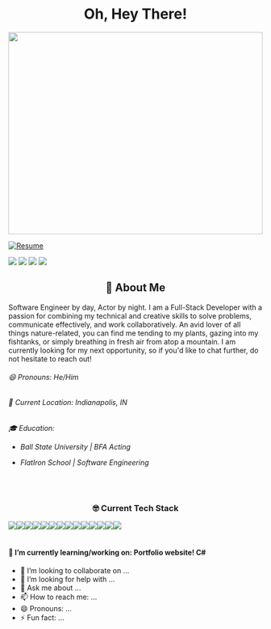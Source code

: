 <h1 align='center' >Oh, Hey There!</h1>
<img src='https://res.cloudinary.com/deugfjrwa/image/upload/v1715957045/GitHub_ReadME/GitHub_Branding_zoev83.jpg' width='100%' height='400vh'  /> 

[![Resume](https://img.shields.io/badge/Resume-Click_here!-green?style=for-the-badge)](https://drive.google.com/file/d/1F9yhb2pmO7RntsCdj7Rj_gdKMql0EY5_/view?usp=sharing)


[<img src='https://img.shields.io/badge/LinkedIn-0077B5?style=for-the-badge&logo=linkedin&logoColor=white'>](https://www.linkedin.com/in/justinleevance/)
[<img src='https://img.shields.io/badge/Gmail-D14836?style=for-the-badge&logo=gmail&logoColor=white'>](mailto:justinleevance94@gmail.com)
[<img src='https://img.shields.io/badge/Medium-12100E?style=for-the-badge&logo=medium&logoColor=white'>](https://medium.com/@justinleevance94)
[<img src='https://img.shields.io/badge/Instagram-E4405F?style=for-the-badge&logo=instagram&logoColor=white'>](https://www.instagram.com/jleevance/)






<p align='left'>

<h2 align='center'>🌵 About Me</h2>

Software Engineer by day, Actor by night. I am a Full-Stack Developer with a passion for combining my technical and creative skills to solve problems, communicate effectively, and work collaboratively. An avid lover of all things nature-related, you can find me tending to my plants, gazing into my fishtanks, or simply breathing in fresh air from atop a mountain. I am currently looking for my next opportunity, so if you'd like to chat further, do not hesitate to reach out!
  
  
<h6>😄 Pronouns: He/Him</h6>
<h6>📍 Current Location: Indianapolis, IN</h6>
<h6>🎓 Education:

- Ball State University | BFA Acting

- FlatIron School | Software Engineering</h6>
</p>
</br>
<h3 align='center'>🤓 Current Tech Stack</h3>

<div style='display:flex' align='center'>
  <img src='https://img.shields.io/badge/python-3670A0?style=for-the-badge&logo=python&logoColor=ffdd54' />
  <img src='https://img.shields.io/badge/JavaScript-323330?style=for-the-badge&logo=javascript&logoColor=F7DF1E'/>
  <img src='https://img.shields.io/badge/React-20232A?style=for-the-badge&logo=react&logoColor=61DAFB' />
  <img src='https://img.shields.io/badge/React_Native-20232A?style=for-the-badge&logo=react&logoColor=61DAFB'
 />  <img src='https://img.shields.io/badge/React_Router-CA4245?style=for-the-badge&logo=react-router&logoColor=white' />
  <img src='https://img.shields.io/badge/css3-%231572B6.svg?style=for-the-badge&logo=css3&logoColor=white' />
  <img src='https://img.shields.io/badge/json-5E5C5C?style=for-the-badge&logo=json&logoColor=white'/>
  <img src='https://img.shields.io/badge/HTML5-E34F26?style=for-the-badge&logo=html5&logoColor=white'/>
  <img src='https://img.shields.io/badge/sqlite-%2307405e.svg?style=for-the-badge&logo=sqlite&logoColor=white' />
  <img src='https://camo.githubusercontent.com/a59d48a8a3d5fd3df878fe770ead97012f5f53f423b68326b3882c954ec8b75e/68747470733a2f2f696d672e736869656c64732e696f2f62616467652f53514c416c6368656d792d4437314630303f7374796c653d666f722d7468652d6261646765266c6f676f3d73716c616c6368656d79266c6f676f436f6c6f723d7768697465' />
  <img src='https://img.shields.io/badge/Supabase-3ECF8E?style=for-the-badge&logo=supabase&logoColor=white' />
  <img src='https://img.shields.io/badge/flask-%23000.svg?style=for-the-badge&logo=flask&logoColor=white' />
  <img src='https://img.shields.io/badge/mac%20os-000000?style=for-the-badge&logo=apple&logoColor=white' />
  <img src='https://img.shields.io/badge/Miro-F7C922?style=for-the-badge&logo=Miro&logoColor=050036' />
</div>
</br>

<h4>🌱 I’m currently learning/working on:
Portfolio website! 
C#
</h4>

- 👯 I’m looking to collaborate on ...
- 🤔 I’m looking for help with ...
- 💬 Ask me about ...
- 📫 How to reach me: ...
- 😄 Pronouns: ...
- ⚡ Fun fact: ...


<div>
